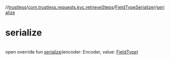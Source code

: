 //[trustless](../../../index.md)/[com.trustless.requests.kyc.retrieveSteps](../index.md)/[FieldTypeSerializer](index.md)/[serialize](serialize.md)

# serialize

\
open override fun [serialize](serialize.md)(encoder: Encoder, value: [FieldType](../-field-type/index.md))
